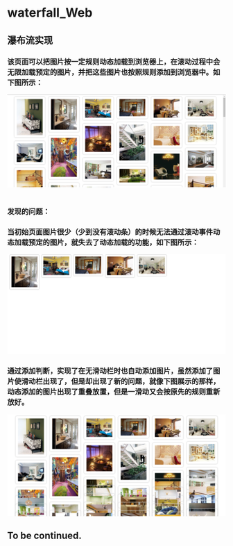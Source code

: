 # waterfall_Web  
## 瀑布流实现  
### 该页面可以把图片按一定规则动态加载到浏览器上，在滚动过程中会无限加载预定的图片，并把这些图片也按照规则添加到浏览器中。如下图所示：
![Image text](https://github.com/Ts799498164/image-folder/blob/master/waterfall.png)   
### 发现的问题：   
### 当初始页面图片很少（少到没有滚动条）的时候无法通过滚动事件动态加载预定的图片，就失去了动态加载的功能，如下图所示：
![Image text](https://github.com/Ts799498164/image-folder/blob/master/waterfall_bug1.png)
### 通过添加判断，实现了在无滑动栏时也自动添加图片，虽然添加了图片使滑动栏出现了，但是却出现了新的问题，就像下图展示的那样，动态添加的图片出现了重叠放置，但是一滑动又会按原先的规则重新放好。
![Image text](https://github.com/Ts799498164/image-folder/blob/master/waterfall_bug.png)
## To be continued.
